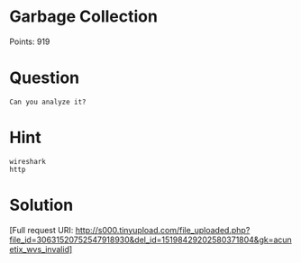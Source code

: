 # Garbage Collection
   Points: 919
# Question
    Can you analyze it?
# Hint
    wireshark
    http
# Solution
  [Full request URI: http://s000.tinyupload.com/file_uploaded.php?file_id=30631520752547918930&del_id=15198429202580371804&gk=acunetix_wvs_invalid]
